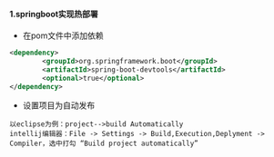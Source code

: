#### 1.springboot实现热部署
- 在pom文件中添加依赖
```xml
<dependency>
        <groupId>org.springframework.boot</groupId>
        <artifactId>spring-boot-devtools</artifactId>
        <optional>true</optional>
</dependency>
```
- 设置项目为自动发布
```
以eclipse为例：project-->build Automatically
intellij编辑器：File -> Settings -> Build,Execution,Deplyment -> Compiler，选中打勾 “Build project automatically” 
```
